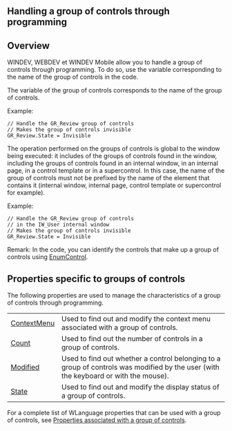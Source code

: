 
## Handling a group of controls through programming
			



<a name="NOTE1"></a>
<a name="NOTE1_1"></a>


## Overview
<a name="overview_ELTTEXTE000110"></a>
WINDEV, WEBDEV et WINDEV Mobile allow you to handle a group of controls through programming. To do so, use the variable corresponding to the name of the group of controls in the code.

The variable of the group of controls corresponds to the name of the group of controls.

Example: 

```wl
// Handle the GR_Review group of controls
// Makes the group of controls invisible
GR_Review.State = Invisible
```


The operation performed on the groups of controls is global to the window being executed: it includes of the groups of controls found in the window, including the groups of controls found in an internal window, in an internal page, in a control template or in a supercontrol. In this case, the name of the group of controls must not be prefixed by the name of the element that contains it (internal window, internal page, control template or supercontrol for example).

Example: 

```wl
// Handle the GR_Review group of controls 
// in the IW_User internal window
// Makes the group of controls invisible
GR_Review.State = Invisible
```


Remark: In the code, you can identify the controls that make up a group of controls using [EnumControl](../WDLang1/3025005.md). 

<a name="NOTE2"></a>
<a name="NOTE2_1"></a>


## Properties specific to groups of controls
<a name="properties_specific_groups_controls_ELTTEXTE000134"></a>
The following properties are used to manage the characteristics of a group of controls through programming.



|   |   |
| --- | --- |
| [ContextMenu](../Proprietes/2510077.md) | Used to find out and modify the context menu associated with a group of controls. |
| [Count](../Proprietes/2510097.md) | Used to find out the number of controls in a group of controls. |
| [Modified](../Proprietes/2510080.md) | Used to find out whether a control belonging to a group of controls was modified by the user (with the keyboard or with the mouse). |
| [State](../Proprietes/2510039.md) | Used to find out and modify the display status of a group of controls. |


For a complete list of WLanguage properties that can be used with a group of controls, see [Properties associated with a group of controls](../WDChamp/1010018.md).


